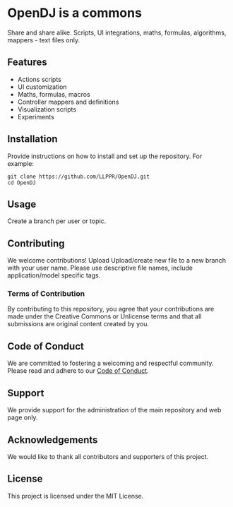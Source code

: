 # OpenDJ is a commons

Share and share alike. Scripts, UI integrations, maths, formulas, algorithms, mappers - text files only.

## Features

- Actions scripts
- UI customization
- Maths, formulas, macros
- Controller mappers and definitions
- Visualization scripts
- Experiments

## Installation

Provide instructions on how to install and set up the repository. For example:

```
git clone https://github.com/LLPPR/OpenDJ.git
cd OpenDJ
```

## Usage

Create a branch per user or topic. 

## Contributing

We welcome contributions! Upload 
Upload/create new file to a new branch with your user name. Please use descriptive file names, include application/model specific tags.

### Terms of Contribution

By contributing to this repository, you agree that your contributions are made under the Creative Commons or Unlicense terms and that all submissions are original content created by you.

## Code of Conduct

We are committed to fostering a welcoming and respectful community. Please read and adhere to our [Code of Conduct](CODE_OF_CONDUCT.md).

## Support

We provide support for the administration of the main repository and web page only.

## Acknowledgements

We would like to thank all contributors and supporters of this project.

## License

This project is licensed under the MIT License.
